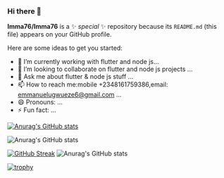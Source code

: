 ### Hi there 👋


**Imma76/Imma76** is a ✨ _special_ ✨ repository because its `README.md` (this file) appears on your GitHub profile.

Here are some ideas to get you started:

- 🔭 I’m currently working with flutter and node js...
- 👯 I’m looking to collaborate on flutter and node js projects ...
- 💬 Ask me about flutter & node js stuff  ...
- 📫 How to reach me:mobile +2348161759386,email: emmanuelugwueze6@gmail.com ...
- 😄 Pronouns: ...
- ⚡ Fun fact: ...

[![Anurag's GitHub stats](https://github-readme-stats.vercel.app/api?username=Imma76)](https://github.com/anuraghazra/github-readme-stats)



![Anurag's GitHub stats](https://github-readme-stats.vercel.app/api?username=Imma76a&show_icons=true&theme=transparent)

[![GitHub Streak](https://github-readme-streak-stats.herokuapp.com/?user=Imma76)](https://git.io/streak-stats)
![Anurag's GitHub stats](https://github-readme-stats.vercel.app/api?username=anuraghazra&show_icons=true&theme=transparent)

[![trophy](https://github-profile-trophy.vercel.app/?username=Immaa76)](https://github.com/ryo-ma/github-profile-trophy)
